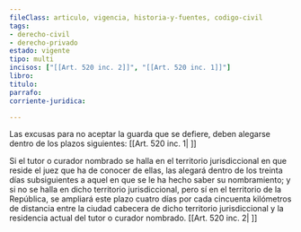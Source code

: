```yaml
---
fileClass: articulo, vigencia, historia-y-fuentes, codigo-civil
tags:
- derecho-civil
- derecho-privado
estado: vigente
tipo: multi
incisos: ["[[Art. 520 inc. 2]]", "[[Art. 520 inc. 1]]"]
libro:
titulo:
parrafo:
corriente-juridica:

---
```

Las excusas para no aceptar la guarda que se defiere, deben alegarse dentro de los plazos siguientes: [[Art. 520 inc. 1| ]]

Si el tutor o curador nombrado se halla en el territorio jurisdiccional en que reside el juez que ha de conocer de ellas, las alegará dentro de los treinta días subsiguientes a aquel en que se le ha hecho saber su nombramiento; y si no se halla en dicho territorio jurisdiccional, pero sí en el territorio de la República, se ampliará este plazo cuatro días por cada cincuenta kilómetros de distancia entre la ciudad cabecera de dicho territorio jurisdiccional y la residencia actual del tutor o curador nombrado. [[Art. 520 inc. 2| ]]